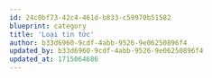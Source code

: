 ```yaml
---
id: 24c0bf73-42c4-461d-b833-c59970b51582
blueprint: category
title: 'Loại tin tức'
author: b33d6960-9cdf-4abb-9526-9e06250896f4
updated_by: b33d6960-9cdf-4abb-9526-9e06250896f4
updated_at: 1715064686
---
```

